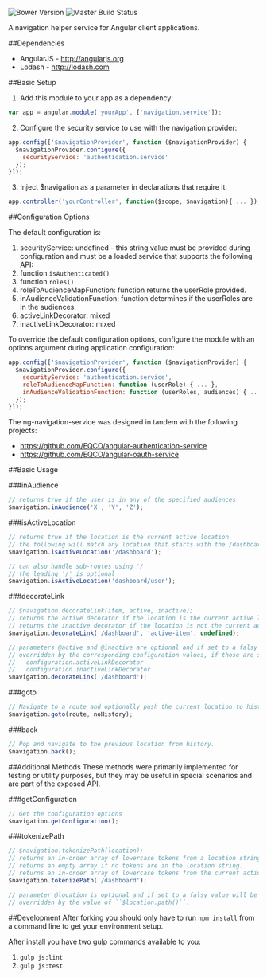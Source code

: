 ![Bower Version](https://img.shields.io/bower/v/ng-navigation-service.svg)
![Master Build Status](https://codeship.com/projects/016878e0-603a-0133-c6e2-5a99c145e314/status?branch=master)

A navigation helper service for Angular client applications.

##Dependencies

* AngularJS - http://angularjs.org
* Lodash - http://lodash.com

##Basic Setup

1. Add this module to your app as a dependency:
```JAVASCRIPT
var app = angular.module('yourApp', ['navigation.service']);
```
2. Configure the security service to use with the navigation provider:
```JAVASCRIPT
app.config(['$navigationProvider', function ($navigationProvider) {
  $navigationProvider.configure({
    securityService: 'authentication.service'
  });
}]);
```
3. Inject $navigation as a parameter in declarations that require it:
```JAVASCRIPT
app.controller('yourController', function($scope, $navigation){ ... });
```

##Configuration Options

The default configuration is:

1. securityService: undefined - this string value must be provided during configuration and must be a loaded service that supports the following API:
  1. function ```isAuthenticated()```
  2. function ```roles()```
2. roleToAudienceMapFunction: function returns the userRole provided.
3. inAudienceValidationFunction: function determines if the userRoles are in the audiences.
4. activeLinkDecorator: mixed
5. inactiveLinkDecorator: mixed

To override the default configuration options, configure the module with an options argument during application configuration:
```JAVASCRIPT
app.config(['$navigationProvider', function ($navigationProvider) {
  $navigationProvider.configure({
    securityService: 'authentication.service',
    roleToAudienceMapFunction: function (userRole) { ... },
    inAudienceValidationFunction: function (userRoles, audiences) { ... }
  });
}]);
```

The ng-navigation-service was designed in tandem with the following projects:

* https://github.com/EQCO/angular-authentication-service
* https://github.com/EQCO/angular-oauth-service

##Basic Usage

###inAudience
```JAVASCRIPT
// returns true if the user is in any of the specified audiences
$navigation.inAudience('X', 'Y', 'Z');
```

###isActiveLocation
```JAVASCRIPT
// returns true if the location is the current active location
// the following will match any location that starts with the /dashboard route
$navigation.isActiveLocation('/dashboard');

// can also handle sub-routes using '/'
// the leading '/' is optional
$navigation.isActiveLocation('dashboard/user');
```

###decorateLink
```JAVASCRIPT
// $navigation.decorateLink(item, active, inactive);
// returns the active decorator if the location is the current active location (see isActiveLocation).
// returns the inactive decorator if the location is not the current active location.
$navigation.decorateLink('/dashboard', 'active-item', undefined);

// parameters @active and @inactive are optional and if set to a falsy value will be
// overridden by the corresponding configuration values, if those are set:
//   configuration.activeLinkDecorator
//   configuration.inactiveLinkDecorator
$navigation.decorateLink('/dashboard');
```

###goto
```JAVASCRIPT
// Navigate to a route and optionally push the current location to history.
$navigation.goto(route, noHistory);
```

###back
```JAVASCRIPT
// Pop and navigate to the previous location from history.
$navigation.back();
```

##Additional Methods
These methods were primarily implemented for testing or utility purposes, but they may be useful in special scenarios and are part of the exposed API.

###getConfiguration
```JAVASCRIPT
// Get the configuration options
$navigation.getConfiguration();
```

###tokenizePath
```JAVASCRIPT
// $navigation.tokenizePath(location);
// returns an in-order array of lowercase tokens from a location string.
// returns an empty array if no tokens are in the location string.
// returns an in-order array of lowercase tokens from the current active location, if no location parameter is provided.
$navigation.tokenizePath('/dashboard');

// parameter @location is optional and if set to a falsy value will be
// overridden by the value of ``$location.path()``.
```

##Development
After forking you should only have to run ```npm install``` from a command line to get your environment setup.

After install you have two gulp commands available to you:

1. ```gulp js:lint```
2. ```gulp js:test```
